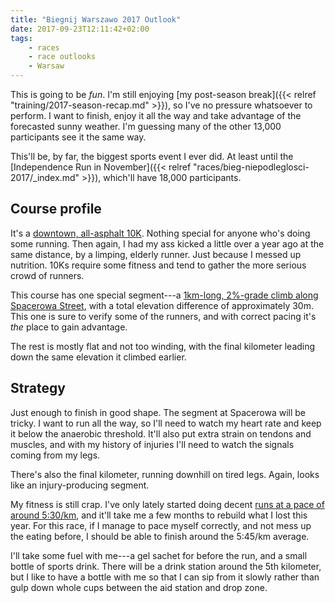 ```yaml
---
title: "Biegnij Warszawo 2017 Outlook"
date: 2017-09-23T12:11:42+02:00
tags:
    - races
    - race outlooks
    - Warsaw
---
```


This is going to be _fun_. I'm still enjoying [my post-season break]({{< relref "training/2017-season-recap.md" >}}), so I've no pressure whatsoever to perform. I want to finish, enjoy it all the way and take advantage of the forecasted sunny weather. I'm guessing many of the other 13,000 participants see it the same way.

<!--more-->

This'll be, by far, the biggest sports event I ever did. At least until the [Independence Run in November]({{< relref "races/bieg-niepodleglosci-2017/_index.md" >}}), which'll have 18,000 participants.

## Course profile

It's a [downtown, all-asphalt 10K][biegnij-warszaw-trasa]. Nothing special for anyone who's doing some running. Then again, I had my ass kicked a little over a year ago at the same distance, by a limping, elderly runner. Just because I messed up nutrition. 10Ks require some fitness and tend to gather the more serious crowd of runners.

This course has one special segment---a [1km-long, 2%-grade climb along Spacerowa Street][strava-spacerowa], with a total elevation difference of approximately 30m. This one is sure to verify some of the runners, and with correct pacing it's _the_ place to gain advantage.

The rest is mostly flat and not too winding, with the final kilometer leading down the same elevation it climbed earlier.

## Strategy

Just enough to finish in good shape. The segment at Spacerowa will be tricky. I want to run all the way, so I'll need to watch my heart rate and keep it below the anaerobic threshold. It'll also put extra strain on tendons and muscles, and with my history of injuries I'll need to watch the signals coming from my legs.

There's also the final kilometer, running downhill on tired legs. Again, looks like an injury-producing segment.

My fitness is still crap. I've only lately started doing decent [runs at a pace of around 5:30/km][strava-sep-21-run], and it'll take me a few months to rebuild what I lost this year. For this race, if I manage to pace myself correctly, and not mess up the eating before, I should be able to finish around the 5:45/km average.

I'll take some fuel with me---a gel sachet for before the run, and a small bottle of sports drink. There will be a drink station around the 5th kilometer, but I like to have a bottle with me so that I can sip from it slowly rather than gulp down whole cups between the aid station and drop zone.

[biegnij-warszaw-trasa]: https://www.biegnijwarszawo.pl/biegnij-warszawo/trasa-biegu/
[strava-sep-21-run]: https://www.strava.com/activities/1194927024
[strava-spacerowa]: https://www.strava.com/segments/5699635
